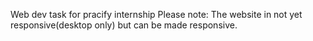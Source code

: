 Web dev task for pracify internship 
Please note: The website in not yet responsive(desktop only) but can be made responsive.
